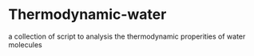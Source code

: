 # Thermodynamic-water

a collection of script to analysis the thermodynamic properities of water molecules
